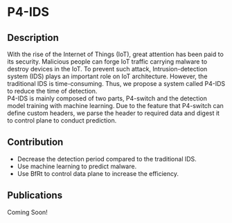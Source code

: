 # P4-IDS
## Description
With the rise of the Internet of Things (IoT), great attention has been paid to its security. Malicious people can forge IoT traffic carrying malware to destroy devices in the IoT. To prevent such attack, Intrusion-detection system (IDS) plays an important role on IoT architecture. However, the traditional IDS is time-consuming. Thus, we propose a system called P4-IDS to reduce the time of detection.\
P4-IDS is mainly composed of two parts, P4-switch and the detection model training with machine learning. Due to the feature that P4-switch can define custom headers, we parse the header to required data and digest it to control plane to conduct prediction.
## Contribution
* Decrease the detection period compared to the traditional IDS.
* Use machine learning to predict malware.
* Use BfRt to control data plane to increase the efficiency.

## Publications
Coming Soon!

